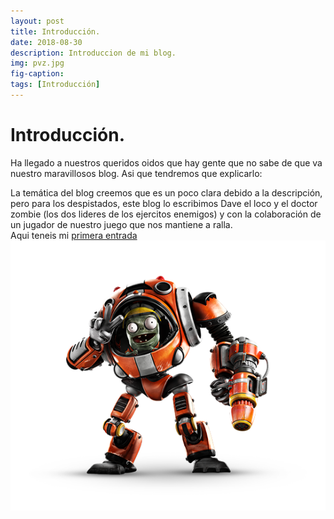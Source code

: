 ```yaml
---
layout: post
title: Introducción.
date: 2018-08-30
description: Introduccion de mi blog.
img: pvz.jpg
fig-caption: 
tags: [Introducción]
---
```


# Introducción.

Ha llegado a nuestros queridos oidos que hay gente que no sabe de que va nuestro maravillosos blog. Asi que tendremos que explicarlo:

La temática del blog creemos que es un poco clara debido a la descripción, pero para los despistados, este blog lo escribimos Dave el loco y el doctor zombie (los dos lideres de los ejercitos enemigos) y con la colaboración de un jugador de nuestro juego que nos mantiene a ralla.<br>
Aqui teneis mi [primera entrada](https://elmejorjuegodelahistoria.github.io/primera-entrada/)
<img src="/assets/img/mech.png" width="960" alt="mech">
